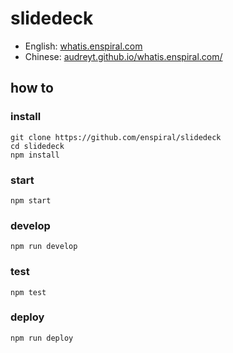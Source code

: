 # slidedeck

* English: [whatis.enspiral.com](http://whatis.enspiral.com)
* Chinese: [audreyt.github.io/whatis.enspiral.com/](https://audreyt.github.io/whatis.enspiral.com/)

## how to

### install

```
git clone https://github.com/enspiral/slidedeck
cd slidedeck
npm install
```

### start

```
npm start
```

### develop

```
npm run develop
```

### test

```
npm test
```

### deploy

```
npm run deploy
```

